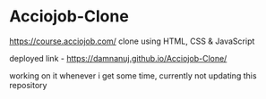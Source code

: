 # Acciojob-Clone
https://course.acciojob.com/  clone using HTML, CSS &amp; JavaScript

deployed link - https://damnanuj.github.io/Acciojob-Clone/

working on it whenever i get some time, currently not updating this repository
